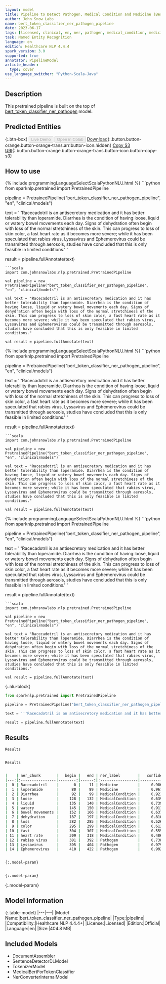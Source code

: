 ```yaml
---
layout: model
title: Pipeline to Detect Pathogen, Medical Condition and Medicine (BertForTokenClassifier)
author: John Snow Labs
name: bert_token_classifier_ner_pathogen_pipeline
date: 2023-06-17
tags: [licensed, clinical, en, ner, pathogen, medical_condition, medicine, berfortokenclassification]
task: Named Entity Recognition
language: en
edition: Healthcare NLP 4.4.4
spark_version: 3.0
supported: true
annotator: PipelineModel
article_header:
  type: cover
use_language_switcher: "Python-Scala-Java"
---
```


## Description

This pretrained pipeline is built on the top of [bert_token_classifier_ner_pathogen](https://nlp.johnsnowlabs.com/2022/07/28/bert_token_classifier_ner_pathogen_en_3_0.html) model.

## Predicted Entities



{:.btn-box}
<button class="button button-orange" disabled>Live Demo</button>
<button class="button button-orange" disabled>Open in Colab</button>
[Download](https://s3.amazonaws.com/auxdata.johnsnowlabs.com/clinical/models/bert_token_classifier_ner_pathogen_pipeline_en_4.4.4_3.0_1686999205769.zip){:.button.button-orange.button-orange-trans.arr.button-icon.hidden}
[Copy S3 URI](s3://auxdata.johnsnowlabs.com/clinical/models/bert_token_classifier_ner_pathogen_pipeline_en_4.4.4_3.0_1686999205769.zip){:.button.button-orange.button-orange-trans.button-icon.button-copy-s3}

## How to use

<div class="tabs-box" markdown="1">
{% include programmingLanguageSelectScalaPythonNLU.html %}
```python
from sparknlp.pretrained import PretrainedPipeline

pipeline = PretrainedPipeline("bert_token_classifier_ner_pathogen_pipeline", "en", "clinical/models")

text = '''Racecadotril is an antisecretory medication and it has better tolerability than loperamide. Diarrhea is the condition of having loose, liquid or watery bowel movements each day. Signs of dehydration often begin with loss of the normal stretchiness of the skin. This can progress to loss of skin color, a fast heart rate as it becomes more severe; while it has been speculated that rabies virus, Lyssavirus and Ephemerovirus could be transmitted through aerosols, studies have concluded that this is only feasible in limited conditions.'''

result = pipeline.fullAnnotate(text)
```
```scala
import com.johnsnowlabs.nlp.pretrained.PretrainedPipeline

val pipeline = new PretrainedPipeline("bert_token_classifier_ner_pathogen_pipeline", "en", "clinical/models")

val text = "Racecadotril is an antisecretory medication and it has better tolerability than loperamide. Diarrhea is the condition of having loose, liquid or watery bowel movements each day. Signs of dehydration often begin with loss of the normal stretchiness of the skin. This can progress to loss of skin color, a fast heart rate as it becomes more severe; while it has been speculated that rabies virus, Lyssavirus and Ephemerovirus could be transmitted through aerosols, studies have concluded that this is only feasible in limited conditions."

val result = pipeline.fullAnnotate(text)
```
</div>

<div class="tabs-box" markdown="1">
{% include programmingLanguageSelectScalaPythonNLU.html %}
```python
from sparknlp.pretrained import PretrainedPipeline

pipeline = PretrainedPipeline("bert_token_classifier_ner_pathogen_pipeline", "en", "clinical/models")

text = '''Racecadotril is an antisecretory medication and it has better tolerability than loperamide. Diarrhea is the condition of having loose, liquid or watery bowel movements each day. Signs of dehydration often begin with loss of the normal stretchiness of the skin. This can progress to loss of skin color, a fast heart rate as it becomes more severe; while it has been speculated that rabies virus, Lyssavirus and Ephemerovirus could be transmitted through aerosols, studies have concluded that this is only feasible in limited conditions.'''

result = pipeline.fullAnnotate(text)
```
```scala
import com.johnsnowlabs.nlp.pretrained.PretrainedPipeline

val pipeline = new PretrainedPipeline("bert_token_classifier_ner_pathogen_pipeline", "en", "clinical/models")

val text = "Racecadotril is an antisecretory medication and it has better tolerability than loperamide. Diarrhea is the condition of having loose, liquid or watery bowel movements each day. Signs of dehydration often begin with loss of the normal stretchiness of the skin. This can progress to loss of skin color, a fast heart rate as it becomes more severe; while it has been speculated that rabies virus, Lyssavirus and Ephemerovirus could be transmitted through aerosols, studies have concluded that this is only feasible in limited conditions."

val result = pipeline.fullAnnotate(text)
```
</div>

<div class="tabs-box" markdown="1">
{% include programmingLanguageSelectScalaPythonNLU.html %}
```python
from sparknlp.pretrained import PretrainedPipeline

pipeline = PretrainedPipeline("bert_token_classifier_ner_pathogen_pipeline", "en", "clinical/models")

text = '''Racecadotril is an antisecretory medication and it has better tolerability than loperamide. Diarrhea is the condition of having loose, liquid or watery bowel movements each day. Signs of dehydration often begin with loss of the normal stretchiness of the skin. This can progress to loss of skin color, a fast heart rate as it becomes more severe; while it has been speculated that rabies virus, Lyssavirus and Ephemerovirus could be transmitted through aerosols, studies have concluded that this is only feasible in limited conditions.'''

result = pipeline.fullAnnotate(text)
```
```scala
import com.johnsnowlabs.nlp.pretrained.PretrainedPipeline

val pipeline = new PretrainedPipeline("bert_token_classifier_ner_pathogen_pipeline", "en", "clinical/models")

val text = "Racecadotril is an antisecretory medication and it has better tolerability than loperamide. Diarrhea is the condition of having loose, liquid or watery bowel movements each day. Signs of dehydration often begin with loss of the normal stretchiness of the skin. This can progress to loss of skin color, a fast heart rate as it becomes more severe; while it has been speculated that rabies virus, Lyssavirus and Ephemerovirus could be transmitted through aerosols, studies have concluded that this is only feasible in limited conditions."

val result = pipeline.fullAnnotate(text)
```

{:.nlu-block}
```python
from sparknlp.pretrained import PretrainedPipeline

pipeline = PretrainedPipeline("bert_token_classifier_ner_pathogen_pipeline", "en", "clinical/models")

text = '''Racecadotril is an antisecretory medication and it has better tolerability than loperamide. Diarrhea is the condition of having loose, liquid or watery bowel movements each day. Signs of dehydration often begin with loss of the normal stretchiness of the skin. This can progress to loss of skin color, a fast heart rate as it becomes more severe; while it has been speculated that rabies virus, Lyssavirus and Ephemerovirus could be transmitted through aerosols, studies have concluded that this is only feasible in limited conditions.'''

result = pipeline.fullAnnotate(text)
```
</div>

## Results

```bash
Results


Results


|    | ner_chunk       |   begin |   end | ner_label        |   confidence |
|---:|:----------------|--------:|------:|:-----------------|-------------:|
|  0 | Racecadotril    |       0 |    11 | Medicine         |     0.986453 |
|  1 | loperamide      |      80 |    89 | Medicine         |     0.967653 |
|  2 | Diarrhea        |      92 |    99 | MedicalCondition |     0.92107  |
|  3 | loose           |     128 |   132 | MedicalCondition |     0.639717 |
|  4 | liquid          |     135 |   140 | MedicalCondition |     0.739769 |
|  5 | watery          |     145 |   150 | MedicalCondition |     0.911771 |
|  6 | bowel movements |     152 |   166 | MedicalCondition |     0.637392 |
|  7 | dehydration     |     187 |   197 | MedicalCondition |     0.81079  |
|  8 | loss            |     282 |   285 | MedicalCondition |     0.526605 |
|  9 | color           |     295 |   299 | MedicalCondition |     0.612506 |
| 10 | fast            |     304 |   307 | MedicalCondition |     0.555894 |
| 11 | heart rate      |     309 |   318 | MedicalCondition |     0.486794 |
| 12 | rabies virus    |     381 |   392 | Pathogen         |     0.738198 |
| 13 | Lyssavirus      |     395 |   404 | Pathogen         |     0.979239 |
| 14 | Ephemerovirus   |     410 |   422 | Pathogen         |     0.992292 |


{:.model-param}


{:.model-param}
```

{:.model-param}
## Model Information

{:.table-model}
|---|---|
|Model Name:|bert_token_classifier_ner_pathogen_pipeline|
|Type:|pipeline|
|Compatibility:|Healthcare NLP 4.4.4+|
|License:|Licensed|
|Edition:|Official|
|Language:|en|
|Size:|404.8 MB|

## Included Models

- DocumentAssembler
- SentenceDetectorDLModel
- TokenizerModel
- MedicalBertForTokenClassifier
- NerConverterInternalModel
